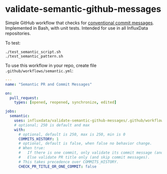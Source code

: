 # validate-semantic-github-messages
Simple GitHub workflow that checks for [conventional commit messages](https://www.conventionalcommits.org/en/v1.0.0/).
Implemented in Bash, with unit tests.
Intended for use in all InfluxData repositories.

To test:
```console
./test_semantic_script.sh
./test_semantic_pattern.sh
```

To use this workflow in your repo, create file `.github/workflows/semantic.yml`:
```yaml
---
name: "Semantic PR and Commit Messages"

on:
  pull_request:
    types: [opened, reopened, synchronize, edited]

jobs:
  semantic:
    uses: influxdata/validate-semantic-github-messages/.github/workflows/semantic.yml@main
    # optional; 250 is default and max
    with:
      # optional, default is 250, max is 250, min is 0
      COMMITS_HISTORY: 1
      # optional, default is false, when false no behavior change. 
      # When true:
      #   If there is one commit, only validate its commit message (and not the PR title). 
      #   Else validate PR title only (and skip commit messages).  
      # This takes precedence over COMMITS_HISTORY.
      CHECK_PR_TITLE_OR_ONE_COMMIT: false
```
